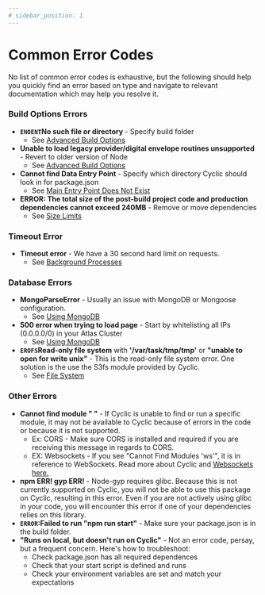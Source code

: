 ```yaml
---
# sidebar_position: 1
---
```


# Common Error Codes

No list of common error codes is exhaustive, but the following should help you quickly find an error based on type and navigate to relevant documentation which may help you resolve it.

### Build Options Errors

- __```ENOENT```No such file or directory__ - Specify build folder
  - See [Advanced Build Options](/docs/overview/build.md#advanced-build-options)
- __Unable to load legacy provider/digital envelope routines unsupported__ - Revert to older version of Node
  - See [Advanced Build Options](/docs/overview/build.md#runtime)
- __Cannot find Data Entry Point__ - Specify which directory Cyclic should look in for package.json
  - See [Main Entry Point Does Not Exist](/docs/troubleshooting/main-entry-point-does-not-exist.md)
- __ERROR: The total size of the post-build project code and production dependencies cannot exceed 240MB__ - Remove or move dependencies
  - See [Size Limits](/docs/troubleshooting/no-space-left-on-device.md)

### Timeout Error

- __Timeout error__ - We have a 30 second hard limit on requests.
  - See [Background Processes](/docs/serverless/on-demand.md#background-processes)

### Database Errors

- __MongoParseError__ - Usually an issue with MongoDB or Mongoose configuration.
  - See [Using MongoDB](/docs/how-to/using-mongo-db.md#connection-example-mongoclient)
- __500 error when trying to load page__ - Start by whitelisting all IPs (0.0.0.0/0) in your Atlas Cluster
  - See [Using MongoDB](/docs/how-to/using-mongo-db.md#atlas-configuration)
- __```EROFS```Read-only file system__ with __'/var/task/tmp/tmp'__ or __"unable to open for write unix"__ - This is the read-only file system error. One solution is the use the S3fs module provided by Cyclic.
  - See [File System](/docs/concepts/file_system.md)

### Other Errors

- __Cannot find module " "__ - If Cyclic is unable to find or run a specific module, it may not be available to Cyclic because of errors in the code or because it is not supported.
  - Ex: CORS - Make sure CORS is installed and required if you are receiving this message in regards to CORS.
  - EX: Websockets - If you see "Cannot Find Modules 'ws'", it is in reference to WebSockets. Read more about Cyclic and [Websockets here.](/docs/troubleshooting/websockets.md)
- __npm ERR! gyp ERR!__ - Node-gyp requires glibc. Because this is not currently supported on Cyclic, you will not be able to use this package on Cyclic, resulting in this error. Even if you are not actively using glibc in your code, you will encounter this error if one of your dependencies relies on this library.
- __```ERROR```:Failed to run "npm run start"__ - Make sure your package.json is in the build folder.
- __"Runs on local, but doesn't run on Cyclic"__ - Not an error code, persay, but a frequent concern. Here's how to troubleshoot:
  - Check package.json has all required dependences
  - Check that your start script is defined and runs 
  - Check your environment variables are set and match your expectations
